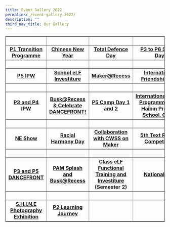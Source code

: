 ```yaml
---
title: Event Gallery 2022
permalink: /event-gallery-2022/
description: ""
third_nav_title: Our Gallery
---
```

<table style="border-collapse: collapse; width: 100%;" border="1">
<tbody>
<tr>
<td style="width: 20%;">&nbsp;</td>
<td style="width: 20%;">&nbsp;</td>
<td style="width: 20%;">&nbsp;</td>
<td style="width: 20%;">&nbsp;</td>
<td style="width: 20%;">&nbsp;</td>
</tr>
<tr>
<td style="width: 20%; text-align: center;"><strong><a href="/p1-transition-programme-2022/" target="_blank" rel="noopener">P1 Transition Programme</a></strong></td>
<td style="width: 20%; text-align: center;"><strong><a href="/chinese-new-year-2022/" target="_blank" rel="noopener">Chinese New Year</a></strong></td>
<td style="width: 20%; text-align: center;"><strong><a href="/total-defence-day-2022/" target="_blank" rel="noopener">Total Defence Day</a></strong></td>
<td style="width: 20%; text-align: center;"><strong><a href="/p3-to-p6-sports-day-2022/" target="_blank" rel="noopener">P3 to P6 Sports Day</a></strong></td>
<td style="width: 20%; text-align: center;"><strong><a href="/artfrontatas-corner-term-1/" target="_blank" rel="noopener">ARTFRONT@ATAS Corner Term 1</a></strong></td>
</tr>
<tr>
<td style="width: 20%;">&nbsp;</td>
<td style="width: 20%;">&nbsp;</td>
<td style="width: 20%;">&nbsp;</td>
<td style="width: 20%;">&nbsp;</td>
<td style="width: 20%;">&nbsp;</td>
</tr>
<tr>
<td style="width: 20%; text-align: center;"><strong><a href="/p5-ipw/" target="_blank" rel="noopener">P5 IPW</a></strong></td>
<td style="width: 20%; text-align: center;"><strong><a href="/school-elf-investiture-2/" target="_blank" rel="noopener">School eLF Investiture</a></strong></td>
<td style="width: 20%; text-align: center;"><strong><a href="/makerrecess/" target="_blank" rel="noopener">Maker@Recess</a></strong></td>
<td style="width: 20%; text-align: center;"><strong><a href="/international-friendship-day-2022/" target="_blank" rel="noopener">International Friendship Day</a></strong></td>
<td style="width: 20%; text-align: center;"><strong><a href="/artfrontatas-corner-term-2/" target="_blank" rel="noopener">ARTFRONT@ATAS Corner Term 2</a></strong></td>
</tr>
<tr>
<td style="width: 20%;">&nbsp;</td>
<td style="width: 20%;">&nbsp;</td>
<td style="width: 20%;">&nbsp;</td>
<td style="width: 20%;">&nbsp;</td>
<td style="width: 20%;">&nbsp;</td>
</tr>
<tr>
<td style="width: 20%; text-align: center;"><strong><a href="inter-disciplinary-project-work-ipw-for-p3p4/" target="_blank" rel="noopener">P3 and P4 IPW</a></strong></td>
<td style="width: 20%; text-align: center;"><strong><a href="/buskrecess-celebrate-dancefront/" target="_blank" rel="noopener">Busk@Recess &amp; Celebrate DANCEFRONT!</a></strong></td>
<td style="width: 20%; text-align: center;"><strong><a href="/frontier-p5-experiential-camp-2022-day-1-and-day-2/" target="_blank" rel="noopener">P5 Camp Day 1 and 2</a></strong></td>
<td style="width: 20%; text-align: center;"><a href="/internationalization-programme-with-haibin-primary-school-china/" target="_blank" rel="noopener"><strong>Internationalization Programme with Haibin Primary School, China</strong></a></td>
<td style="width: 20%; text-align: center;"><a href="/mother-tongue-language-fortnight-programme-2022/" target="_blank" rel="noopener"><strong>Mother Tongue Language Fortnight Programme</strong></a></td>
</tr>
<tr>
<td style="width: 20%;">&nbsp;</td>
<td style="width: 20%;">&nbsp;</td>
<td style="width: 20%;">&nbsp;</td>
<td style="width: 20%;">&nbsp;</td>
<td style="width: 20%;">&nbsp;</td>
</tr>
<tr>
<td style="width: 20%; text-align: center;"><strong><a href="/ne-show/" target="_blank" rel="noopener">NE Show</a></strong></td>
<td style="width: 20%; text-align: center;"><strong><a href="/racial-harmony-day-2022/" target="_blank" rel="noopener">Racial Harmony Day</a></strong></td>
<td style="width: 20%; text-align: center;"><strong><a href="/collaboration-with-cwss-on-maker/" target="_blank" rel="noopener">Collaboration with CWSS on Maker</a></strong></td>
<td style="width: 20%; text-align: center;"><strong><a href="/5th-text-recital-competition/" target="_blank" rel="noopener">5th Text Recital Competition</a></strong></td>
<td style="width: 20%; text-align: center;"><strong><a href="/p1-learning-journey-2022/" target="_blank" rel="noopener">P1 Learning Journey</a></strong></td>
</tr>
<tr>
<td style="width: 20%;">&nbsp;</td>
<td style="width: 20%;">&nbsp;</td>
<td style="width: 20%;">&nbsp;</td>
<td style="width: 20%;">&nbsp;</td>
<td style="width: 20%;">&nbsp;</td>
</tr>
<tr>
<td style="width: 20%; text-align: center;"><strong><a href="/p3-and-p5-dancefront/" target="_blank" rel="noopener">P3 and P5 DANCEFRONT</a></strong></td>
<td style="width: 20%; text-align: center;"><strong><a href="/pam-splash-and-buskrecess/" target="_blank" rel="noopener">PAM Splash and Busk@Recess</a></strong></td>
<td style="width: 20%; text-align: center;"><a href="/class-elf-functional-training-and-investiture-semester-2/" target="_blank" rel="noopener"><strong>Class eLF Functional Training and Investiture</strong></a><br /><strong>(Semester 2)</strong></td>
<td style="width: 20%; text-align: center;"><strong><a href="/national-day/" target="_blank" rel="noopener">National Day</a></strong></td>
<td style="width: 20%; text-align: center;"><strong><a href="/learning-fest-2022/" target="_blank" rel="noopener">Learning Fest</a></strong></td>
</tr>
<tr>
<td style="width: 20%;">&nbsp;</td>
<td style="width: 20%;">&nbsp;</td>
<td style="width: 20%;">&nbsp;</td>
<td style="width: 20%;">&nbsp;</td>
<td style="width: 20%;">&nbsp;</td>
</tr>
<tr>
<td style="width: 20%; text-align: center;"><strong><a href="/s-h-i-n-e-photography-exhibition/" target="_blank" rel="noopener">S.H.I.N.E Photography Exhibition</a></strong></td>
<td style="width: 20%; text-align: center;"><strong><a href="/p2-learning-journey-2022/" target="_blank" rel="noopener">P2 Learning Journey</a></strong></td>
<td style="width: 20%; text-align: center;">&nbsp;</td>
<td style="width: 20%; text-align: center;">&nbsp;</td>
<td style="width: 20%; text-align: center;">&nbsp;</td>
</tr>
</tbody>
</table>
